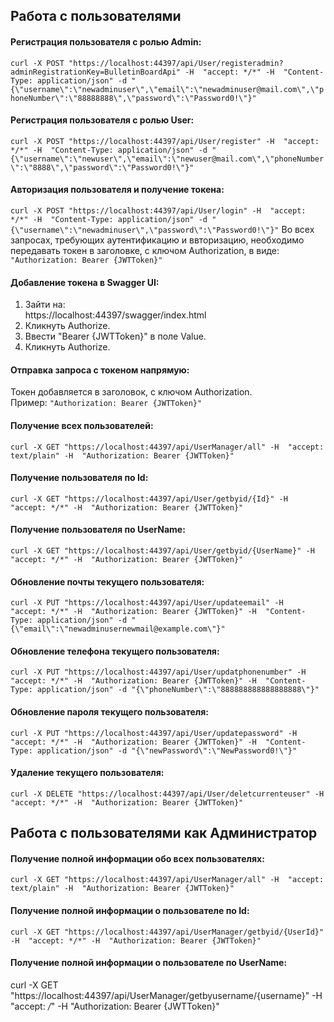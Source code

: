 ## Работа с пользователями
#### Регистрация пользователя c ролью Admin:  
`curl -X POST "https://localhost:44397/api/User/registeradmin?adminRegistrationKey=BulletinBoardApi" -H  "accept: */*" -H  "Content-Type: application/json" -d "{\"username\":\"newadminuser\",\"email\":\"newadminuser@mail.com\",\"phoneNumber\":\"88888888\",\"password\":\"Password0!\"}"`
#### Регистрация пользователя c ролью User:
`curl -X POST "https://localhost:44397/api/User/register" -H  "accept: */*" -H  "Content-Type: application/json" -d "{\"username\":\"newuser\",\"email\":\"newuser@mail.com\",\"phoneNumber\":\"8888\",\"password\":\"Password0!\"}"`
#### Авторизация пользователя и получение токена:
`curl -X POST "https://localhost:44397/api/User/login" -H  "accept: */*" -H  "Content-Type: application/json" -d "{\"username\":\"newadminuser\",\"password\":\"Password0!\"}"` Во всех запросах, требующих аутентификацию и ввторизацию, необходимо передавать токен в заголовке, с ключом Authorization, в виде:
`"Authorization: Bearer {JWTToken}"`
#### Добавление токена в Swagger UI:
1. Зайти на:  
https://localhost:44397/swagger/index.html  
2. Кликнуть Authorize.
3. Ввести "Bearer {JWTToken}" в поле Value.
4. Кликнуть Authorize.
#### Отправка запроса с токеном напрямую:  
Токен добавляется в заголовок, с ключом Authorization.  
Пример:
`"Authorization: Bearer {JWTToken}"`
#### Получение всех пользователей:
`curl -X GET "https://localhost:44397/api/UserManager/all" -H  "accept: text/plain" -H  "Authorization: Bearer {JWTToken}"`
#### Получение пользователя по Id:
`curl -X GET "https://localhost:44397/api/User/getbyid/{Id}" -H  "accept: */*" -H  "Authorization: Bearer {JWTToken}"`
#### Получение пользователя по UserName:
`curl -X GET "https://localhost:44397/api/User/getbyid/{UserName}" -H  "accept: */*" -H  "Authorization: Bearer {JWTToken}"`
#### Обновление почты текущего пользователя:
`curl -X PUT "https://localhost:44397/api/User/updateemail" -H  "accept: */*" -H  "Authorization: Bearer {JWTToken}" -H  "Content-Type: application/json" -d "{\"email\":\"newadminusernewmail@example.com\"}"`
#### Обновление телефона текущего пользователя:
`curl -X PUT "https://localhost:44397/api/User/updatphonenumber" -H  "accept: */*" -H  "Authorization: Bearer {JWTToken}" -H  "Content-Type: application/json" -d "{\"phoneNumber\":\"888888888888888888\"}"`
#### Обновление пароля текущего пользователя:
`curl -X PUT "https://localhost:44397/api/User/updatepassword" -H  "accept: */*" -H  "Authorization: Bearer {JWTToken}" -H  "Content-Type: application/json" -d "{\"newPassword\":\"NewPassword0!\"}"`
#### Удаление текущего пользователя:
`curl -X DELETE "https://localhost:44397/api/User/deletcurrenteuser" -H  "accept: */*" -H  "Authorization: Bearer {JWTToken}"`
## Работа с пользователями как Администратор
#### Получение полной информации обо всех пользователях:
`curl -X GET "https://localhost:44397/api/UserManager/all" -H  "accept: text/plain" -H  "Authorization: Bearer {JWTToken}"`
#### Получение полной информации о пользователе по Id:
`curl -X GET "https://localhost:44397/api/UserManager/getbyid/{UserId}" -H  "accept: */*" -H  "Authorization: Bearer {JWTToken}"`
#### Получение полной информации о пользователе по UserName:
curl -X GET "https://localhost:44397/api/UserManager/getbyusername/{username}" -H  "accept: */*" -H  "Authorization: Bearer {JWTToken}"
